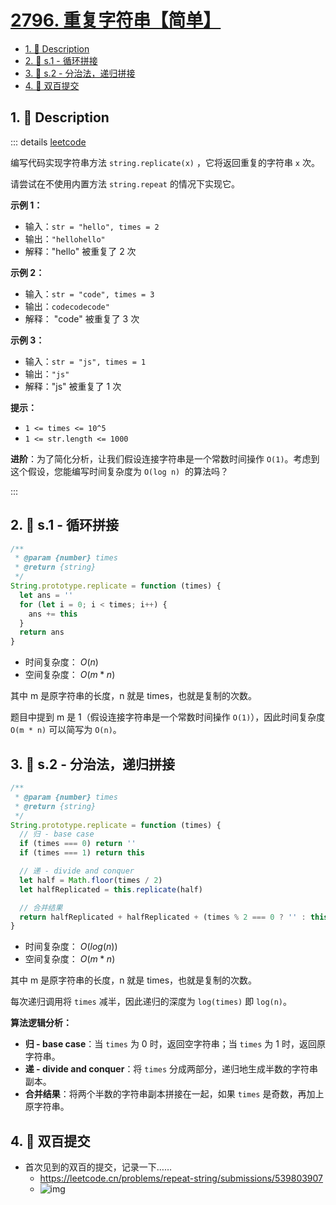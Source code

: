 # [2796. 重复字符串【简单】](https://github.com/tnotesjs/TNotes.leetcode/tree/main/notes/2796.%20%E9%87%8D%E5%A4%8D%E5%AD%97%E7%AC%A6%E4%B8%B2%E3%80%90%E7%AE%80%E5%8D%95%E3%80%91)

<!-- region:toc -->

- [1. 📝 Description](#1--description)
- [2. 🎯 s.1 - 循环拼接](#2--s1---循环拼接)
- [3. 🎯 s.2 - 分治法，递归拼接](#3--s2---分治法递归拼接)
- [4. 📒 双百提交](#4--双百提交)

<!-- endregion:toc -->

## 1. 📝 Description

::: details [leetcode](https://leetcode.cn/problems/repeat-string/description/)

编写代码实现字符串方法 `string.replicate(x)` ，它将返回重复的字符串 `x` 次。

请尝试在不使用内置方法 `string.repeat` 的情况下实现它。

**示例 1：**

- 输入：`str = "hello", times = 2`
- 输出：`"hellohello"`
- 解释："hello" 被重复了 2 次

**示例 2：**

- 输入：`str = "code", times = 3`
- 输出：`codecodecode"`
- 解释： "code" 被重复了 3 次

**示例 3：**

- 输入：`str = "js", times = 1`
- 输出：`"js"`
- 解释："js" 被重复了 1 次

**提示：**

- `1 <= times <= 10^5`
- `1 <= str.length <= 1000`

**进阶**：为了简化分析，让我们假设连接字符串是一个常数时间操作 `O(1)`。考虑到这个假设，您能编写时间复杂度为 `O(log n)`  的算法吗？

:::

## 2. 🎯 s.1 - 循环拼接

```javascript
/**
 * @param {number} times
 * @return {string}
 */
String.prototype.replicate = function (times) {
  let ans = ''
  for (let i = 0; i < times; i++) {
    ans += this
  }
  return ans
}
```

- 时间复杂度： $O(n)$
- 空间复杂度： $O(m * n)$

其中 m 是原字符串的长度，n 就是 times，也就是复制的次数。

题目中提到 m 是 1（假设连接字符串是一个常数时间操作 `O(1)`），因此时间复杂度 `O(m * n)` 可以简写为 `O(n)`。

## 3. 🎯 s.2 - 分治法，递归拼接

```javascript
/**
 * @param {number} times
 * @return {string}
 */
String.prototype.replicate = function (times) {
  // 归 - base case
  if (times === 0) return ''
  if (times === 1) return this

  // 递 - divide and conquer
  let half = Math.floor(times / 2)
  let halfReplicated = this.replicate(half)

  // 合并结果
  return halfReplicated + halfReplicated + (times % 2 === 0 ? '' : this)
}
```

- 时间复杂度： $O(log(n))$
- 空间复杂度： $O(m * n)$

其中 m 是原字符串的长度，n 就是 times，也就是复制的次数。

每次递归调用将 `times` 减半，因此递归的深度为 `log(times)` 即 `log(n)`。

**算法逻辑分析：**

- **归 - base case**：当 `times` 为 0 时，返回空字符串；当 `times` 为 1 时，返回原字符串。
- **递 - divide and conquer**：将 `times` 分成两部分，递归地生成半数的字符串副本。
- **合并结果**：将两个半数的字符串副本拼接在一起，如果 `times` 是奇数，再加上原字符串。

## 4. 📒 双百提交

- 首次见到的双百的提交，记录一下……
  - https://leetcode.cn/problems/repeat-string/submissions/539803907
  - ![img](https://cdn.jsdelivr.net/gh/tnotesjs/imgs@main/2024-09-26-22-49-34.png)
